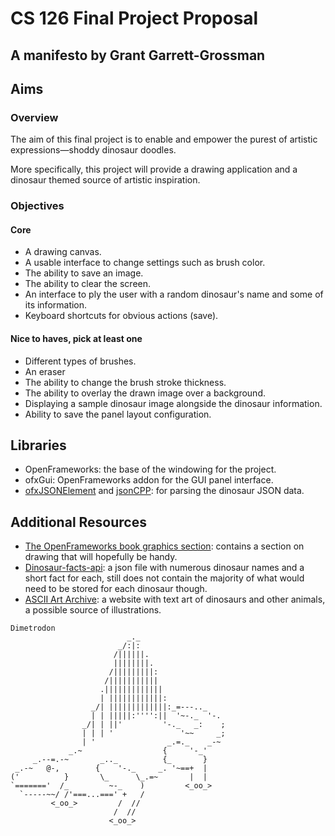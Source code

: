 # CS 126 Final Project Proposal
## A manifesto by Grant Garrett-Grossman


## Aims
### Overview
The aim of this final project is to enable and empower the purest of artistic expressions—shoddy dinosaur doodles.


More specifically, this project will provide a drawing application and a dinosaur themed source of artistic inspiration.

### Objectives
#### Core
- A drawing canvas.
- A usable interface to change settings such as brush color.
- The ability to save an image.
- The ability to clear the screen.
- An interface to ply the user with a random dinosaur's name and some of its information.
- Keyboard shortcuts for obvious actions (save).

#### Nice to haves, pick at least one
- Different types of brushes.
- An eraser
- The ability to change the brush stroke thickness.
- The ability to overlay the drawn image over a background.
- Displaying a sample dinosaur image alongside the dinosaur information.
- Ability to save the panel layout configuration.

## Libraries
- OpenFrameworks: the base of the windowing for the project.
- ofxGui: OpenFrameworks addon for the GUI panel interface.
- [ofxJSONElement](https://github.com/jeffcrouse/ofxJSON) and [jsonCPP](https://github.com/open-source-parsers/jsoncpp): for parsing the dinosaur JSON data.

## Additional Resources
- [The OpenFrameworks book graphics section](https://openframeworks.cc/ofBook/chapters/intro_to_graphics.html): contains a section on drawing that will hopefully be handy.
- [Dinosaur-facts-api](https://github.com/shultztom/dinosaur-fact-api/blob/master/dinosaurs.json): a json file with numerous dinosaur names and a short fact for each, still does not contain the majority of what would need to be stored for each dinosaur though.
- [ASCII Art Archive](https://www.asciiart.eu/animals/reptiles/dinosaurs): a website with text art of dinosaurs and other animals, a possible source of illustrations.
```
Dimetrodon
                          _._
                        _/:|:
                       /||||||.
                       ||||||||.
                      /|||||||||:
                     /|||||||||||
                    .|||||||||||||
                    | ||||||||||||:
                  _/| |||||||||||||:_=---.._
                  | | |||||:'''':||  '~-._  '-.
                _/| | ||'         '-._   _:    ;
                | | | '               '~~     _;
                | '                _.=._    _-~
             _.~                  {     '-_'
     _.--=.-~       _.._          {_       }
 _.-~   @-,        {    '-._     _. '~==+  |
('          }       \_      \_.=~       |  |
`======='  /_         ~-_    )         <_oo_>
  `-----~~/ /'===...===' +   /
         <_oo_>         /  //
                       /  //
                      <_oo_>
```
